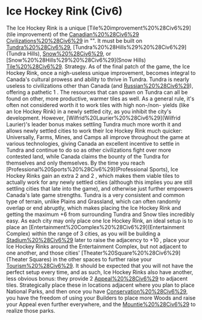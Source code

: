 # Ice Hockey Rink (Civ6)

The Ice Hockey Rink is a unique [Tile%20improvement%20%28Civ6%29](tile improvement) of the [Canadian%20%28Civ6%29](Canadian) [Civilizations%20%28Civ6%29](civilization) in "". It must be built on [Tundra%20%28Civ6%29](Tundra), [Tundra%20%28Hills%29%20%28Civ6%29](Tundra Hills), [Snow%20%28Civ6%29](Snow), or [Snow%20%28Hills%29%20%28Civ6%29](Snow Hills) [Tile%20%28Civ6%29](tiles).
Strategy.
As of the final patch of the game, the Ice Hockey Rink, once a nigh-useless unique improvement, becomes integral to Canada's cultural prowess and ability to thrive in Tundra. Tundra is nearly useless to civilizations other than Canada (and [Russian%20%28Civ6%29](Russia)), offering a pathetic 1 . The resources that can spawn on Tundra can all be found on other, more productive, warmer tiles as well. 
As a general rule, it's often not considered worth it to work tiles with high non-/non- yields (like an Ice Hockey Rink) in a newly settled city, as you inhibit the city's development. However, [Wilfrid%20Laurier%20%28Civ6%29](Wilfrid Laurier)'s leader bonus makes settling Tundra much more worth it and allows newly settled cities to work their Ice Hockey Rink much quicker: 
Universally, Farms, Mines, and Camps all improve throughout the game at various technologies, giving Canada an excellent incentive to settle in Tundra and continue to do so as other civilizations fight over more contested land, while Canada claims the bounty of the Tundra for themselves and only themselves. 
By the time you reach [Professional%20Sports%20%28Civ6%29](Professional Sports), Ice Hockey Rinks gain an extra 2 and 2 , which makes them viable tiles to actually work for any newly settled cities (although this implies you are still settling cities that late into the game), and otherwise just further empowers Canada's late game strengths. 
Tundra is a very consistent and common type of terrain, unlike Plains and Grassland, which can often randomly overlap or end abruptly, which makes placing the Ice Hockey Rink and getting the maximum +6 from surrounding Tundra and Snow tiles incredibly easy. As each city may only place one Ice Hockey Rink, an ideal setup is to place an [Entertainment%20Complex%20%28Civ6%29](Entertainment Complex) within the range of 3 cities, as you will be building a [Stadium%20%28Civ6%29](Stadium) later to raise the adjacency to +10 , place your Ice Hockey Rinks around the Entertainment Complex, but not adjacent to one another, and those cities' [Theater%20Square%20%28Civ6%29](Theater Squares) in the other spaces to further raise your [Tourism%20%28Civ6%29](Tourism). 
It should be expected that you will not have the perfect setup every time, and as such, Ice Hockey Rinks also have another, less obvious bonus: they provide 2 [Appeal%20%28Civ6%29](Appeal) to adjacent tiles. Strategically place these in locations adjacent where you plan to place National Parks, and then once you have [Conservation%20%28Civ6%29](Conservation), you have the freedom of using your Builders to place more Woods and raise your Appeal even further everywhere, and the [Mountie%20%28Civ6%29](Mountie) to realize those parks.